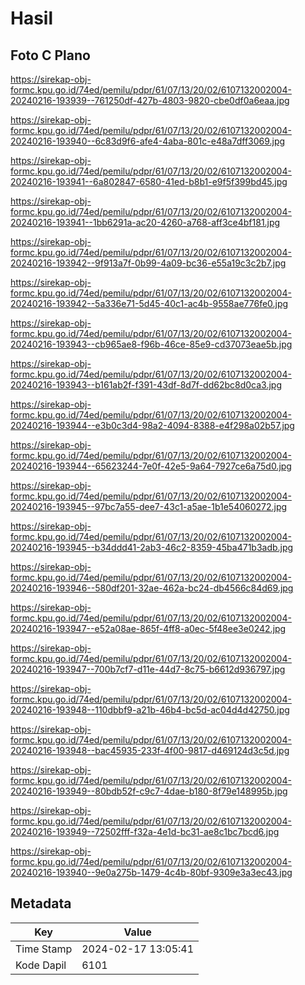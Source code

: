 # Hasil

## Foto C Plano

https://sirekap-obj-formc.kpu.go.id/74ed/pemilu/pdpr/61/07/13/20/02/6107132002004-20240216-193939--761250df-427b-4803-9820-cbe0df0a6eaa.jpg

https://sirekap-obj-formc.kpu.go.id/74ed/pemilu/pdpr/61/07/13/20/02/6107132002004-20240216-193940--6c83d9f6-afe4-4aba-801c-e48a7dff3069.jpg

https://sirekap-obj-formc.kpu.go.id/74ed/pemilu/pdpr/61/07/13/20/02/6107132002004-20240216-193941--6a802847-6580-41ed-b8b1-e9f5f399bd45.jpg

https://sirekap-obj-formc.kpu.go.id/74ed/pemilu/pdpr/61/07/13/20/02/6107132002004-20240216-193941--1bb6291a-ac20-4260-a768-aff3ce4bf181.jpg

https://sirekap-obj-formc.kpu.go.id/74ed/pemilu/pdpr/61/07/13/20/02/6107132002004-20240216-193942--9f913a7f-0b99-4a09-bc36-e55a19c3c2b7.jpg

https://sirekap-obj-formc.kpu.go.id/74ed/pemilu/pdpr/61/07/13/20/02/6107132002004-20240216-193942--5a336e71-5d45-40c1-ac4b-9558ae776fe0.jpg

https://sirekap-obj-formc.kpu.go.id/74ed/pemilu/pdpr/61/07/13/20/02/6107132002004-20240216-193943--cb965ae8-f96b-46ce-85e9-cd37073eae5b.jpg

https://sirekap-obj-formc.kpu.go.id/74ed/pemilu/pdpr/61/07/13/20/02/6107132002004-20240216-193943--b161ab2f-f391-43df-8d7f-dd62bc8d0ca3.jpg

https://sirekap-obj-formc.kpu.go.id/74ed/pemilu/pdpr/61/07/13/20/02/6107132002004-20240216-193944--e3b0c3d4-98a2-4094-8388-e4f298a02b57.jpg

https://sirekap-obj-formc.kpu.go.id/74ed/pemilu/pdpr/61/07/13/20/02/6107132002004-20240216-193944--65623244-7e0f-42e5-9a64-7927ce6a75d0.jpg

https://sirekap-obj-formc.kpu.go.id/74ed/pemilu/pdpr/61/07/13/20/02/6107132002004-20240216-193945--97bc7a55-dee7-43c1-a5ae-1b1e54060272.jpg

https://sirekap-obj-formc.kpu.go.id/74ed/pemilu/pdpr/61/07/13/20/02/6107132002004-20240216-193945--b34ddd41-2ab3-46c2-8359-45ba471b3adb.jpg

https://sirekap-obj-formc.kpu.go.id/74ed/pemilu/pdpr/61/07/13/20/02/6107132002004-20240216-193946--580df201-32ae-462a-bc24-db4566c84d69.jpg

https://sirekap-obj-formc.kpu.go.id/74ed/pemilu/pdpr/61/07/13/20/02/6107132002004-20240216-193947--e52a08ae-865f-4ff8-a0ec-5f48ee3e0242.jpg

https://sirekap-obj-formc.kpu.go.id/74ed/pemilu/pdpr/61/07/13/20/02/6107132002004-20240216-193947--700b7cf7-d11e-44d7-8c75-b6612d936797.jpg

https://sirekap-obj-formc.kpu.go.id/74ed/pemilu/pdpr/61/07/13/20/02/6107132002004-20240216-193948--110dbbf9-a21b-46b4-bc5d-ac04d4d42750.jpg

https://sirekap-obj-formc.kpu.go.id/74ed/pemilu/pdpr/61/07/13/20/02/6107132002004-20240216-193948--bac45935-233f-4f00-9817-d469124d3c5d.jpg

https://sirekap-obj-formc.kpu.go.id/74ed/pemilu/pdpr/61/07/13/20/02/6107132002004-20240216-193949--80bdb52f-c9c7-4dae-b180-8f79e148995b.jpg

https://sirekap-obj-formc.kpu.go.id/74ed/pemilu/pdpr/61/07/13/20/02/6107132002004-20240216-193949--72502fff-f32a-4e1d-bc31-ae8c1bc7bcd6.jpg

https://sirekap-obj-formc.kpu.go.id/74ed/pemilu/pdpr/61/07/13/20/02/6107132002004-20240216-193940--9e0a275b-1479-4c4b-80bf-9309e3a3ec43.jpg


## Metadata

| Key        | Value               |
| ---------- | ------------------- |
| Time Stamp | 2024-02-17 13:05:41 |
| Kode Dapil | 6101                |



